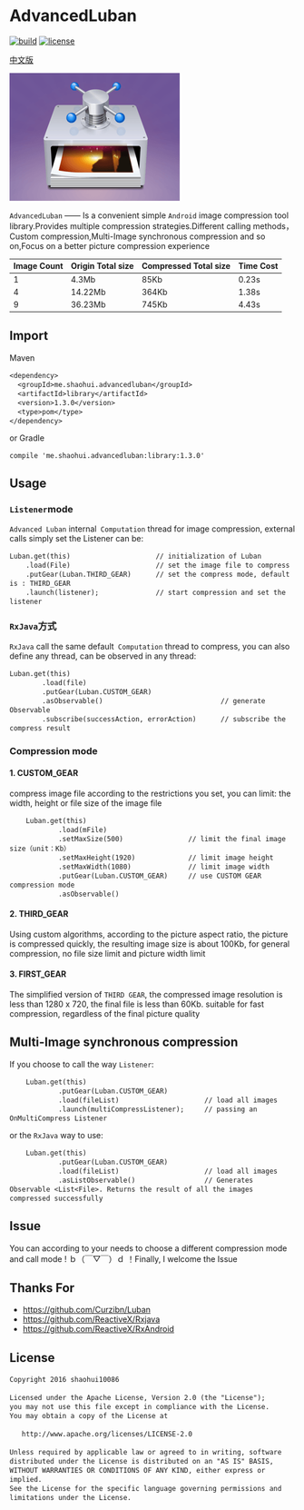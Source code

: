 # AdvancedLuban
[![build](https://img.shields.io/badge/build-1.3.0-brightgreen.svg?maxAge=2592000)](https://bintray.com/shaohui/maven/AdvancedLuban)
[![license](https://img.shields.io/badge/license-Apache%202-blue.svg?maxAge=2592000)](https://github.com/shaohui10086/AdvancedLuban/blob/master/LICENSE)


[中文版](/README_ZH.md)

![sketch](/image/sketch_map.png)


`AdvancedLuban` —— Is a convenient simple `Android` image compression tool library.Provides multiple compression strategies.Different calling methods，Custom compression,Multi-Image synchronous compression and so on,Focus on a better picture compression experience

Image Count | Origin Total size | Compressed Total size | Time Cost
--- | --- | --- | ---
1 | 4.3Mb | 85Kb | 0.23s
4 | 14.22Mb | 364Kb | 1.38s
9 | 36.23Mb | 745Kb | 4.43s


## Import

Maven

    <dependency>
      <groupId>me.shaohui.advancedluban</groupId>
      <artifactId>library</artifactId>
      <version>1.3.0</version>
      <type>pom</type>
    </dependency>

    
or Gradle

	compile 'me.shaohui.advancedluban:library:1.3.0'

## Usage


### `Listener`mode

`Advanced Luban` internal` Computation` thread for image compression, external calls simply set the Listener can be:

    Luban.get(this)                     // initialization of Luban
        .load(File)                     // set the image file to compress
        .putGear(Luban.THIRD_GEAR)      // set the compress mode, default is : THIRD_GEAR
        .launch(listener);              // start compression and set the listener

### `RxJava`方式

`RxJava` call the same default` Computation` thread to compress, you can also define any thread, can be observed in any thread:

    Luban.get(this)                                     
            .load(file)                               
            .putGear(Luban.CUSTOM_GEAR)                 
            .asObservable()                             // generate Observable
            .subscribe(successAction, errorAction)      // subscribe the compress result

### Compression mode

    
#### 1. CUSTOM_GEAR

compress image file according to the restrictions you set, you can limit: the width, height or file size of the image file 
    
        Luban.get(this)
                .load(mFile)
                .setMaxSize(500)                // limit the final image size（unit：Kb）
                .setMaxHeight(1920)             // limit image height
                .setMaxWidth(1080)              // limit image width
                .putGear(Luban.CUSTOM_GEAR)     // use CUSTOM GEAR compression mode
                .asObservable()

#### 2. THIRD_GEAR 

Using custom algorithms, according to the picture aspect ratio, the picture is compressed quickly, the resulting image size is about 100Kb, for general compression, no file size limit and picture width limit

#### 3. FIRST_GEAR

The simplified version of `THIRD GEAR`, the compressed image resolution is less than 1280 x 720, the final file is less than 60Kb. suitable for fast compression, regardless of the final picture quality

## Multi-Image synchronous compression

If you choose to call the way `Listener`:

        Luban.get(this)
                .putGear(Luban.CUSTOM_GEAR)             
                .load(fileList)                     // load all images
                .launch(multiCompressListener);     // passing an OnMultiCompress Listener

or the `RxJava` way to use:

        Luban.get(this)
                .putGear(Luban.CUSTOM_GEAR)             
                .load(fileList)                     // load all images
                .asListObservable()                 // Generates Observable <List<File>. Returns the result of all the images compressed successfully

## Issue
    
You can according to your needs to choose a different compression mode and call mode ! ｂ（￣▽￣）ｄ ！Finally, I welcome the Issue

## Thanks For
- https://github.com/Curzibn/Luban
- https://github.com/ReactiveX/Rxjava
- https://github.com/ReactiveX/RxAndroid

## License

    Copyright 2016 shaohui10086

    Licensed under the Apache License, Version 2.0 (the "License");
    you may not use this file except in compliance with the License.
    You may obtain a copy of the License at

       http://www.apache.org/licenses/LICENSE-2.0

    Unless required by applicable law or agreed to in writing, software
    distributed under the License is distributed on an "AS IS" BASIS,
    WITHOUT WARRANTIES OR CONDITIONS OF ANY KIND, either express or implied.
    See the License for the specific language governing permissions and
    limitations under the License.
	
 
